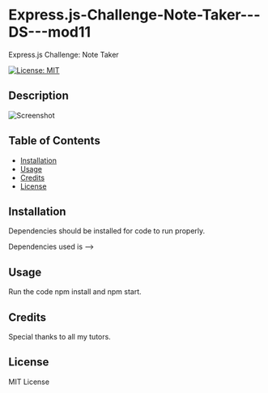 # Express.js-Challenge-Note-Taker---DS---mod11

Express.js Challenge: Note Taker

[![License: MIT](https://img.shields.io/badge/License-MIT-yellow.svg)](https://opensource.org/licenses/MIT)

## Description

![Screenshot](./)

## Table of Contents

- [Installation](#installation)
- [Usage](#usage)
- [Credits](#credits)
- [License](#license)

## Installation

Dependencies should be installed for code to run properly.

Dependencies used is -->

## Usage

Run the code npm install and npm start.

## Credits

Special thanks to all my tutors.

## License

MIT License
